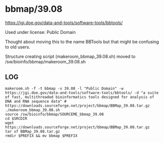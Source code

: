 bbmap/39.08
===========

<https://jgi.doe.gov/data-and-tools/software-tools/bbtools/>

Used under license:
Public Domain


Thought about moving this to the name BBTools but that might be confusing to old users.

Structure creating script (makeroom_bbmap_39.08.sh) moved to /sw/bioinfo/bbmap/makeroom_39.08.sh

LOG
---

    makeroom.sh -f -t bbmap -v 39.08 -l "Public Domain" -w https://jgi.doe.gov/data-and-tools/software-tools/bbtools/ -d "a suite of fast, multithreaded bioinformatics tools designed for analysis of DNA and RNA sequence data" # https://downloads.sourceforge.net/project/bbmap/BBMap_39.08.tar.gz
    ./makeroom_bbmap_39.08.sh 
    source /sw/bioinfo/bbmap/SOURCEME_bbmap_39.08
    cd $SRCDIR
    wget https://downloads.sourceforge.net/project/bbmap/BBMap_39.08.tar.gz
    tar xf BBMap_39.08.tar.gz 
    rmdir $PREFIX && mv bbmap $PREFIX
